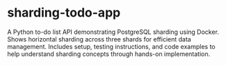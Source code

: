 # sharding-todo-app
A Python to-do list API demonstrating PostgreSQL sharding using Docker. Shows horizontal sharding across three shards for efficient data management. Includes setup, testing instructions, and code examples to help understand sharding concepts through hands-on implementation.
